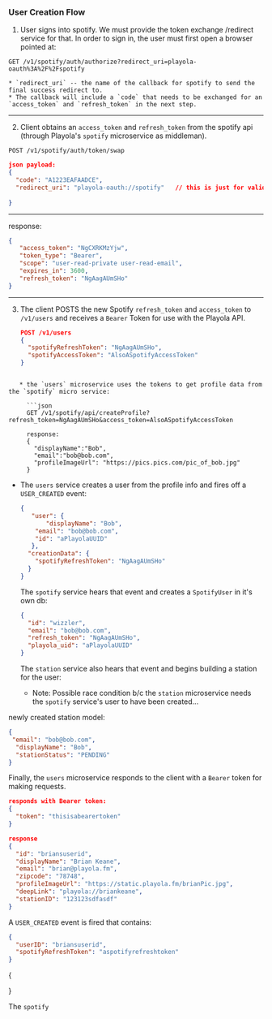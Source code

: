 ### User Creation Flow

1. User signs into spotify.  We must provide the token exchange /redirect service for that.  In order to sign in, the user must first open a browser pointed at:

`GET /v1/spotify/auth/authorize?redirect_uri=playola-oauth%3A%2F%2Fspotify`

	* `redirect_uri` -- the name of the callback for spotify to send the final success redirect to.
	* The callback will include a `code` that needs to be exchanged for an `access_token` and `refresh_token` in the next step.

---

2. Client obtains an `access_token` and `refresh_token` from the spotify api (through Playola's `spotify` microservice as middleman).

`POST /v1/spotify/auth/token/swap`

```json
json payload:
{
  "code": "A1223EAFAADCE",
  "redirect_uri": "playola-oauth://spotify"   // this is just for validation,
  																						// but is required by Spotify
}
```

----

 response:

```json
{
   "access_token": "NgCXRKMzYjw",
   "token_type": "Bearer",
   "scope": "user-read-private user-read-email",
   "expires_in": 3600,
   "refresh_token": "NgAagAUmSHo"
}
```



---

3. The client POSTS the new Spotify `refresh_token` and `access_token` to `/v1/users` and receives a `Bearer` Token for use with the Playola API.

   ```json
   POST /v1/users
   {
     "spotifyRefreshToken": "NgAagAUmSHo",
     "spotifyAccessToken": "AlsoASpotifyAccessToken"
   }
   ```
```

   * the `users` microservice uses the tokens to get profile data from the `spotify` micro service:
   
     ```json
     GET /v1/spotify/api/createProfile?refresh_token=NgAagAUmSHo&access_token=AlsoASpotifyAccessToken
     
     response:
     {
       "displayName":"Bob",
       "email":"bob@bob.com",
       "profileImageUrl": "https://pics.pics.com/pic_of_bob.jpg"
     }
```

   * The `users` service creates a user from the profile info and fires off a `USER_CREATED` event:
   
     ```json
     {
     	"user": {
     		"displayName": "Bob",
         "email": "bob@bob.com",
         "id": "aPlayolaUUID"
     	},
       "creationData": {
         "spotifyRefreshToken": "NgAagAUmSHo"
       }
     }
     ```
     
     The `spotify` service hears that event and creates a `SpotifyUser` in it's own db:
     
     ```json
     {
       "id": "wizzler",
       "email": "bob@bob.com",
       "refresh_token": "NgAagAUmSHo",
       "playola_uid": "aPlayolaUUID"
     }
     ```
     
     The `station` service also hears that event and begins building a station for the user:
     
     * Note: Possible race condition b/c the `station` microservice needs the `spotify` service's user to have been created... 

newly created station model:

   ```json
   {
   	"email": "bob@bob.com",
     "displayName": "Bob",
     "stationStatus": "PENDING"
   }
   ```

   

Finally, the `users` microservice responds to the client with a `Bearer` token for making requests.

```json
responds with Bearer token:
{
  "token": "thisisabearertoken"
}
```







```json
response
{
  "id": "briansuserid",
  "displayName": "Brian Keane",
  "email": "brian@playola.fm",
  "zipcode": "78748",
  "profileImageUrl": "https://static.playola.fm/brianPic.jpg",
  "deepLink": "playola://briankeane",
  "stationID": "123123sdfasdf"
}
```

A `USER_CREATED` event is fired that contains:

```json
{
  "userID": "briansuserid",
  "spotifyRefreshToken": "aspotifyrefreshtoken"
}
```



{

}

 The `spotify`